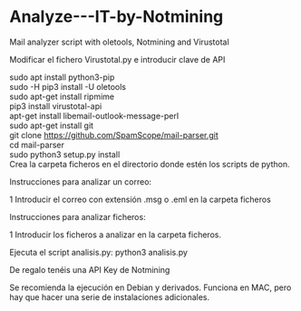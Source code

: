 # Analyze---IT-by-Notmining
Mail analyzer script with oletools, Notmining and Virustotal </br>

Modificar el fichero Virustotal.py e introducir clave de API</br>

sudo apt install python3-pip</br>
sudo -H pip3 install -U oletools</br>
sudo apt-get install ripmime</br>
pip3 install virustotal-api</br>
apt-get install libemail-outlook-message-perl</br>
sudo apt-get install git</br>
git clone https://github.com/SpamScope/mail-parser.git</br>
cd mail-parser</br>
sudo python3 setup.py install</br>
Crea la carpeta ficheros en el directorio donde estén los scripts de python.</br>

Instrucciones para analizar un correo:</br>

1 Introducir el correo con extensión .msg o .eml en la carpeta ficheros</br>

Instrucciones para analizar ficheros:</br>

1 Introducir los ficheros a analizar en la carpeta ficheros.</br>

Ejecuta el script analisis.py: python3 analisis.py</br>

De regalo tenéis una API Key de Notmining

Se recomienda la ejecución en Debian y derivados. Funciona en MAC, pero hay que hacer una serie de instalaciones adicionales.
